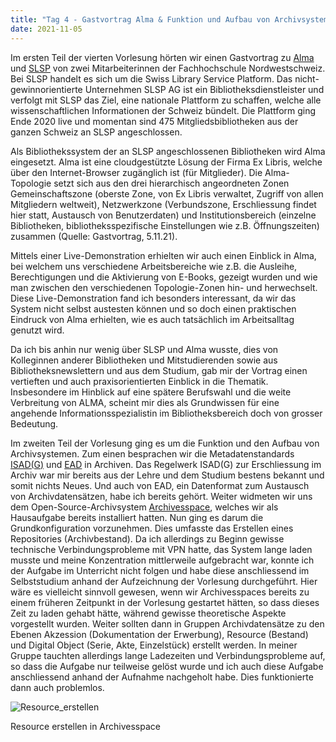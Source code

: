 ```yaml
---
title: "Tag 4 - Gastvortrag Alma & Funktion und Aufbau von Archivsystemen 1/2"
date: 2021-11-05
---
```

Im ersten Teil der vierten Vorlesung hörten wir einen Gastvortrag zu [Alma](https://exlibrisgroup.com/products/alma-library-services-platform/) und [SLSP](https://de.wikipedia.org/w/index.php?title=Swiss_Library_Service_Platform&oldid=213197384) von zwei Mitarbeiterinnen der Fachhochschule Nordwestschweiz.
Bei SLSP handelt es sich um die Swiss Library Service Platform. Das nicht-gewinnorientierte Unternehmen SLSP AG ist ein Bibliotheksdienstleister und verfolgt mit SLSP das Ziel, eine nationale Plattform zu schaffen, welche alle wissenschaftlichen Informationen der Schweiz bündelt. Die Plattform ging Ende 2020 live und momentan sind 475 Mitgliedsbibliotheken aus der ganzen Schweiz an SLSP angeschlossen.

Als Bibliothekssystem der an SLSP angeschlossenen Bibliotheken wird Alma eingesetzt. Alma ist eine cloudgestützte Lösung der Firma Ex Libris, welche über den Internet-Browser zugänglich ist (für Mitglieder). Die Alma-Topologie setzt sich aus den drei hierarchisch angeordneten Zonen Gemeinschaftszone (oberste Zone, von Ex Libris verwaltet, Zugriff von allen Mitgliedern weltweit), Netzwerkzone (Verbundszone, Erschliessung findet hier statt, Austausch von Benutzerdaten) und Institutionsbereich (einzelne Bibliotheken, bibliotheksspezifische Einstellungen wie z.B. Öffnungszeiten) zusammen (Quelle: Gastvortrag, 5.11.21). 

Mittels einer Live-Demonstration erhielten wir auch einen Einblick in Alma, bei welchem uns verschiedene Arbeitsbereiche wie z.B. die Ausleihe, Berechtigungen und die Aktivierung von E-Books, gezeigt wurden und wie man zwischen den verschiedenen Topologie-Zonen hin- und herwechselt. Diese Live-Demonstration fand ich besonders interessant, da wir das System nicht selbst austesten können und so doch einen praktischen Eindruck von Alma erhielten, wie es auch tatsächlich im Arbeitsalltag genutzt wird.

Da ich bis anhin nur wenig über SLSP und Alma wusste, dies von Kolleginnen anderer Bibliotheken und Mitstudierenden sowie aus Bibliotheksnewslettern und aus dem Studium, gab mir der Vortrag einen vertieften und auch praxisorientierten Einblick in die Thematik. Insbesondere im Hinblick auf eine spätere Berufswahl und die weite Verbreitung von ALMA, scheint mir dies als Grundwissen für eine angehende Informationsspezialistin im Bibliotheksbereich doch von grosser Bedeutung.

Im zweiten Teil der Vorlesung ging es um die Funktion und den Aufbau von Archivsystemen. Zum einen besprachen wir die Metadatenstandards [ISAD(G)](https://de.wikipedia.org/w/index.php?title=ISAD(G)&oldid=213579192) und [EAD](https://de.wikipedia.org/w/index.php?title=Encoded_Archival_Description&oldid=214151361) in Archiven. Das Regelwerk ISAD(G) zur Erschliessung im Archiv war mir bereits aus der Lehre und dem Studium bestens bekannt und somit nichts Neues. Und auch von EAD, ein Datenformat zum Austausch von Archivdatensätzen, habe ich bereits gehört. Weiter widmeten wir uns dem Open-Source-Archivsystem [Archivesspace](https://archivesspace.org/), welches wir als Hausaufgabe bereits installiert hatten. Nun ging es darum die Grundkonfiguration vorzunehmen. Dies umfasste das Erstellen eines Repositories (Archivbestand). Da ich allerdings zu Beginn gewisse technische Verbindungsprobleme mit VPN hatte, das System lange laden musste und meine Konzentration mittlerweile aufgebracht war, konnte ich der Aufgabe im Unterricht nicht folgen und habe diese anschliessend im Selbststudium anhand der Aufzeichnung der Vorlesung durchgeführt. Hier wäre es vielleicht sinnvoll gewesen, wenn wir Archivesspaces bereits zu einem früheren Zeitpunkt in der Vorlesung gestartet hätten, so dass dieses Zeit zu laden gehabt hätte, während gewisse theoretische Aspekte vorgestellt wurden. Weiter sollten dann in Gruppen Archivdatensätze zu den Ebenen Akzession (Dokumentation der Erwerbung), Resource (Bestand) und Digital Object (Serie, Akte, Einzelstück) erstellt werden. In meiner Gruppe tauchten allerdings lange Ladezeiten und Verbindungsprobleme auf, so dass die Aufgabe nur teilweise gelöst wurde und ich auch diese Aufgabe anschliessend anhand der Aufnahme nachgeholt habe. Dies funktionierte dann auch problemlos. 

![Resource_erstellen](https://user-images.githubusercontent.com/90821878/140615594-b5184d14-a2d7-433c-b708-e1e1d2dbfcd6.png)

Resource erstellen in Archivesspace

